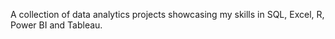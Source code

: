 A collection of data analytics projects showcasing my skills in SQL, Excel, R, Power BI and Tableau.
